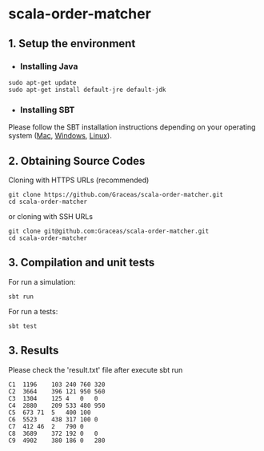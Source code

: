 # scala-order-matcher

## 1. Setup the environment

- ### Installing Java

```
sudo apt-get update
sudo apt-get install default-jre default-jdk
```

- ### Installing SBT

Please follow the SBT installation instructions depending on your operating system ([Mac](https://www.scala-sbt.org/1.0/docs/Installing-sbt-on-Mac.html), [Windows](https://www.scala-sbt.org/1.0/docs/Installing-sbt-on-Windows.html), [Linux](https://www.scala-sbt.org/1.0/docs/Installing-sbt-on-Linux.html)).

## 2. Obtaining Source Codes

Cloning with HTTPS URLs (recommended)
```
git clone https://github.com/Graceas/scala-order-matcher.git
cd scala-order-matcher
```
or cloning with SSH URLs
```
git clone git@github.com:Graceas/scala-order-matcher.git
cd scala-order-matcher
```

## 3. Compilation and unit tests

For run a simulation:

```
sbt run
```

For run a tests:

```
sbt test
```

## 3. Results

Please check the 'result.txt' file after execute sbt run

```
C1	1196	103	240	760	320
C2	3664	396	121	950	560
C3	1304	125	4	0	0
C4	2880	209	533	480	950
C5	673	71	5	400	100
C6	5523	438	317	100	0
C7	412	46	2	790	0
C8	3689	372	192	0	0
C9	4902	380	186	0	280
```